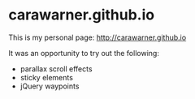 carawarner.github.io
====================

This is my personal page:
http://carawarner.github.io

It was an opportunity to try out the following:
* parallax scroll effects
* sticky elements
* jQuery waypoints
